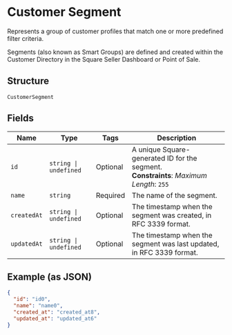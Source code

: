 <!-- Optimized: 2025-10-06 -->
<!-- RPM: 1.6.2.1.1.6.2.1_customer-segment_20251006 -->
<!-- Session: E2E RPM DNA Application -->
<!-- AOM: RND (Reggie & Dro) -->
<!-- COI: TECHNOLOGY -->
<!-- RPM: HIGH -->
<!-- ACTION: BUILD -->

# Customer Segment

Represents a group of customer profiles that match one or more predefined filter criteria.

Segments (also known as Smart Groups) are defined and created within the Customer Directory in the
Square Seller Dashboard or Point of Sale.

## Structure

`CustomerSegment`

## Fields

| Name | Type | Tags | Description |
|  --- | --- | --- | --- |
| `id` | `string \| undefined` | Optional | A unique Square-generated ID for the segment.<br>**Constraints**: *Maximum Length*: `255` |
| `name` | `string` | Required | The name of the segment. |
| `createdAt` | `string \| undefined` | Optional | The timestamp when the segment was created, in RFC 3339 format. |
| `updatedAt` | `string \| undefined` | Optional | The timestamp when the segment was last updated, in RFC 3339 format. |

## Example (as JSON)

```json
{
  "id": "id0",
  "name": "name0",
  "created_at": "created_at8",
  "updated_at": "updated_at6"
}
```

